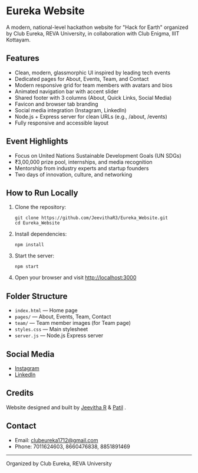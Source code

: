 # Eureka Website

A modern, national-level hackathon website for "Hack for Earth" organized by Club Eureka, REVA University, in collaboration with Club Enigma, IIIT Kottayam.

## Features
- Clean, modern, glassmorphic UI inspired by leading tech events
- Dedicated pages for About, Events, Team, and Contact
- Modern responsive grid for team members with avatars and bios
- Animated navigation bar with accent slider
- Shared footer with 3 columns (About, Quick Links, Social Media)
- Favicon and browser tab branding
- Social media integration (Instagram, LinkedIn)
- Node.js + Express server for clean URLs (e.g., /about, /events)
- Fully responsive and accessible layout

## Event Highlights
- Focus on United Nations Sustainable Development Goals (UN SDGs)
- ₹3,00,000 prize pool, internships, and media recognition
- Mentorship from industry experts and startup founders
- Two days of innovation, culture, and networking

## How to Run Locally
1. Clone the repository:
   ```
   git clone https://github.com/JeevithaR3/Eureka_Website.git
   cd Eureka_Website
   ```
2. Install dependencies:
   ```
   npm install
   ```
3. Start the server:
   ```
   npm start
   ```
4. Open your browser and visit [http://localhost:3000](http://localhost:3000)

## Folder Structure
- `index.html` — Home page
- `pages/` — About, Events, Team, Contact
- `team/` — Team member images (for Team page)
- `styles.css` — Main stylesheet
- `server.js` — Node.js Express server
## Social Media
- [Instagram](https://www.instagram.com/club_eureka_/)
- [LinkedIn](https://www.linkedin.com/in/club-eureka-735841356/)
## Credits
Website designed and built by [Jeevitha R](https://www.linkedin.com/in/jeevitha-r-2160b7325) & [Patil](https://github.com/Markandeshwaragoudapatil) .

## Contact
- Email: clubeureka1712@gmail.com
- Phone: 7011624603, 8660476838, 8851891469

---
Organized by Club Eureka, REVA University
